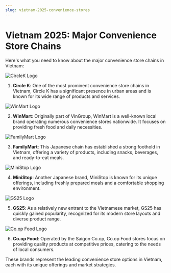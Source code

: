 ```yaml
---
slug: vietnam-2025-convenience-stores
---
```

# Vietnam 2025: Major Convenience Store Chains

Here's what you need to know about the major convenience store chains in Vietnam:

<img src="/images/circleklogo.png" alt="CircleK Logo" class="logo" />

1. **Circle K**: One of the most prominent convenience store chains in Vietnam, Circle K has a significant presence in urban areas and is known for its wide range of products and services.

<img src="/images/winmartlogo.jpg" alt="WinMart Logo" class="logo" />

2. **WinMart**: Originally part of VinGroup, WinMart is a well-known local brand operating numerous convenience stores nationwide. It focuses on providing fresh food and daily necessities.

<img src="/images/familymartlogo.png" alt="FamilyMart Logo" class="logo" />

3. **FamilyMart**: This Japanese chain has established a strong foothold in Vietnam, offering a variety of products, including snacks, beverages, and ready-to-eat meals.

<img src="/images/minishoplogo.jpg" alt="MiniStop Logo" class="logo" />

4. **MiniStop**: Another Japanese brand, MiniStop is known for its unique offerings, including freshly prepared meals and a comfortable shopping environment.

<img src="/images/GS25logo.png" alt="GS25 Logo" class="logo" />

5. **GS25**: As a relatively new entrant to the Vietnamese market, GS25 has quickly gained popularity, recognized for its modern store layouts and diverse product range.

<img src="/images/coopfoodlogo.jpg" alt="Co.op Food Logo" class="logo" />

6. **Co.op Food**: Operated by the Saigon Co.op, Co.op Food stores focus on providing quality products at competitive prices, catering to the needs of local consumers.


These brands represent the leading convenience store options in Vietnam, each with its unique offerings and market strategies.